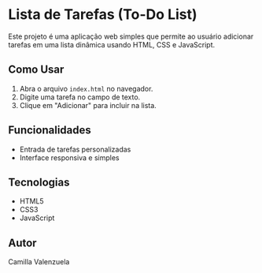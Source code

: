 # Lista de Tarefas (To-Do List)

Este projeto é uma aplicação web simples que permite ao usuário adicionar tarefas em uma lista dinâmica usando HTML, CSS e JavaScript.

## Como Usar

1. Abra o arquivo `index.html` no navegador.
2. Digite uma tarefa no campo de texto.
3. Clique em "Adicionar" para incluir na lista.

## Funcionalidades

- Entrada de tarefas personalizadas
- Interface responsiva e simples

## Tecnologias

- HTML5
- CSS3
- JavaScript

## Autor
Camilla Valenzuela
